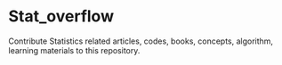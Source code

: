 # Stat_overflow
Contribute Statistics related articles, codes, books, concepts, algorithm, learning materials to this repository. 
